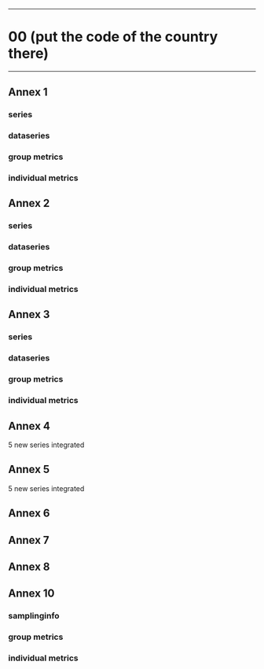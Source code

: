 -----------------------------------------------------------
# 00 (put the code of the country there) 
-----------------------------------------------------------

## Annex 1

### series

### dataseries


### group metrics


### individual metrics

## Annex 2

### series

### dataseries


### group metrics


### individual metrics



## Annex 3

### series

### dataseries


### group metrics


### individual metrics



## Annex 4

5 new series integrated

## Annex 5

5 new series integrated

## Annex 6



## Annex 7



## Annex 8



## Annex 10

### samplinginfo


### group metrics


### individual metrics

